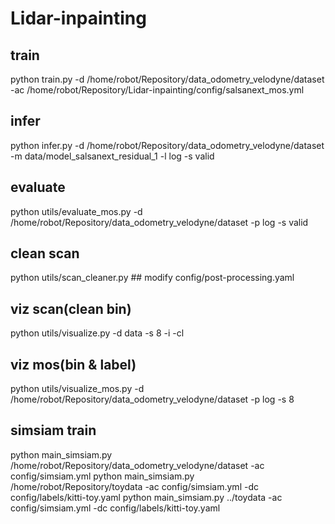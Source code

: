 # Lidar-inpainting

## train
python train.py -d /home/robot/Repository/data_odometry_velodyne/dataset -ac /home/robot/Repository/Lidar-inpainting/config/salsanext_mos.yml

## infer
python infer.py -d /home/robot/Repository/data_odometry_velodyne/dataset -m data/model_salsanext_residual_1 -l log -s valid

## evaluate
python utils/evaluate_mos.py -d /home/robot/Repository/data_odometry_velodyne/dataset -p log -s valid

## clean scan
python utils/scan_cleaner.py  ## modify config/post-processing.yaml

## viz scan(clean bin)
python utils/visualize.py -d data -s 8 -i -cl

## viz mos(bin & label)
python utils/visualize_mos.py -d /home/robot/Repository/data_odometry_velodyne/dataset -p log -s 8

## simsiam train
python main_simsiam.py /home/robot/Repository/data_odometry_velodyne/dataset -ac config/simsiam.yml
python main_simsiam.py /home/robot/Repository/toydata -ac config/simsiam.yml -dc config/labels/kitti-toy.yaml
python main_simsiam.py ../toydata -ac config/simsiam.yml -dc config/labels/kitti-toy.yaml
